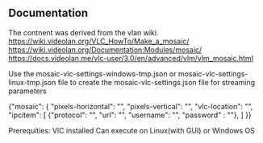 ## Documentation
The contnent was derived from the vlan wiki.
https://wiki.videolan.org/VLC_HowTo/Make_a_mosaic/
https://wiki.videolan.org/Documentation:Modules/mosaic/
https://docs.videolan.me/vlc-user/3.0/en/advanced/vlm/vlm_mosaic.html

Use the mosaic-vlc-settings-windows-tmp.json or mosaic-vlc-settings-linux-tmp.json file to create the mosaic-vlc-settings.json file for streaming parameters

{"mosaic": {
  "pixels-horizontal": "",
  "pixels-vertical": "",
  "vlc-location": "",
  "ipcitem": [
      {"protocol": "", "url": "", "username": "", "password" : ""},
    ]
}}

Prerequities:
VlC installed
Can execute on Linux(with GUI) or Windows OS